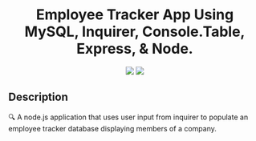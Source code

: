<h1 align="center">Employee Tracker App Using MySQL, Inquirer, Console.Table, Express, & Node.</h1>
<p align="center">
    <img src="https://img.shields.io/github/repo-size/hugh-bowie/Employee-Tracker" />
    <img src="https://img.shields.io/github/languages/top/hugh-bowie/Employee-Tracker" />
 </p>
 
## Description

🔍 A node.js application that uses user input from inquirer to populate an employee tracker database displaying members of a company.
